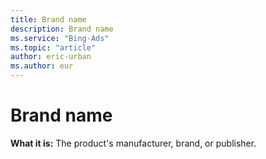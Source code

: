 ```yaml
---
title: Brand name
description: Brand name
ms.service: "Bing-Ads"
ms.topic: "article"
author: eric-urban
ms.author: eur
---
```


# Brand name

**What it is:**   The product's manufacturer, brand, or publisher.


